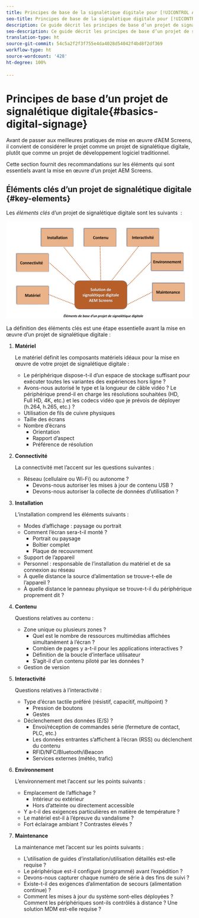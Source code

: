 ```yaml
---
title: Principes de base de la signalétique digitale pour [!UICONTROL AEM Screens]
seo-title: Principes de base de la signalétique digitale pour [!UICONTROL AEM Screens]
description: Ce guide décrit les principes de base d’un projet de signalétique digitale
seo-description: Ce guide décrit les principes de base d’un projet de signalétique digitale
translation-type: ht
source-git-commit: 54c5a2f2f3f755e4da4028d54042f4bd8f2df369
workflow-type: ht
source-wordcount: '428'
ht-degree: 100%

---
```



# Principes de base d’un projet de signalétique digitale{#basics-digital-signage}

Avant de passer aux meilleures pratiques de mise en œuvre d’AEM Screens, il convient de considérer le projet comme un projet de signalétique digitale, plutôt que comme un projet de développement logiciel traditionnel.

Cette section fournit des recommandations sur les éléments qui sont essentiels avant la mise en œuvre d’un projet AEM Screens.

## Éléments clés d’un projet de signalétique digitale {#key-elements}

Les *éléments clés* d’un projet de signalétique digitale sont les suivants  :

![](/help/assets/Elements-Revised.png)

La définition des éléments clés est une étape essentielle avant la mise en œuvre d’un projet de signalétique digitale :

1. **Matériel**

   Le matériel définit les composants matériels idéaux pour la mise en œuvre de votre projet de signalétique digitale :
   * Le périphérique dispose-t-il d’un espace de stockage suffisant pour exécuter toutes les variantes des expériences hors ligne ?
   * Avons-nous autorisé le type et la longueur de câble vidéo ? Le périphérique prend-il en charge les résolutions souhaitées (HD, Full HD, 4K, etc.) et les codecs vidéo que je prévois de déployer (h.264, h.265, etc.) ?
   * Utilisation de fils de cuivre physiques
   * Taille des écrans
   * Nombre d’écrans
      * Orientation
      * Rapport d’aspect
      * Préférence de résolution

1. **Connectivité**

   La connectivité met l’accent sur les questions suivantes :
   * Réseau (cellulaire ou Wi-Fi) ou autonome ?
      * Devons-nous autoriser les mises à jour de contenu USB ?
      * Devons-nous autoriser la collecte de données d’utilisation ?

1. **Installation**

   L’installation comprend les éléments suivants :
   * Modes d’affichage : paysage ou portrait
   * Comment l’écran sera-t-il monté ?
      * Portrait ou paysage
      * Boîtier complet
      * Plaque de recouvrement
   * Support de l’appareil
   * Personnel : responsable de l’installation du matériel et de sa connexion au réseau
   * À quelle distance la source d’alimentation se trouve-t-elle de l’appareil ?
   * À quelle distance le panneau physique se trouve-t-il du périphérique proprement dit ?

1. **Contenu**

   Questions relatives au contenu :
   * Zone unique ou plusieurs zones ?
      * Quel est le nombre de ressources multimédias affichées simultanément à l’écran ?
      * Combien de pages y a-t-il pour les applications interactives ?
      * Définition de la boucle d’interface utilisateur
      * S’agit-il d’un contenu piloté par les données ?
   * Gestion de version

1. **Interactivité**

   Questions relatives à l’interactivité :
   * Type d’écran tactile préféré (résistif, capacitif, multipoint) ?
      * Pression de boutons
      * Gestes
   * Déclenchement des données (E/S) ?
      * Envoi/réception de commandes série (fermeture de contact, PLC, etc.)
      * Les données entrantes s’affichent à l’écran (RSS) ou déclenchent du contenu
      * RFID/NFC/Bluetooth/iBeacon
      * Services externes (météo, trafic)

1. **Environnement**

   L’environnement met l’accent sur les points suivants :
   * Emplacement de l’affichage ?
      * Intérieur ou extérieur
      * Hors d’atteinte ou directement accessible
   * Y a-t-il des exigences particulières en matière de température ?
   * Le matériel est-il à l’épreuve du vandalisme ?
   * Fort éclairage ambiant ? Contrastes élevés ?

1. **Maintenance**

   La maintenance met l’accent sur les points suivants :

   * L’utilisation de guides d’installation/utilisation détaillés est-elle requise ?
   * Le périphérique est-il configuré (programmé) avant l’expédition ?
   * Devons-nous capturer chaque numéro de série à des fins de suivi ?
   * Existe-t-il des exigences d’alimentation de secours (alimentation continue) ?
   * Comment les mises à jour du système sont-elles déployées ? Comment les périphériques sont-ils contrôlés à distance ? Une solution MDM est-elle requise ?
